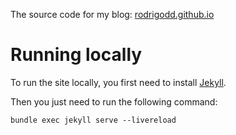 The source code for my blog: [rodrigodd.github.io](rodrigodd.github.io)

# Running locally

To run the site locally, you first need to install [Jekyll](https://jekyllrb.com/docs/installation/).

Then you just need to run the following command:

```
bundle exec jekyll serve --livereload
```
